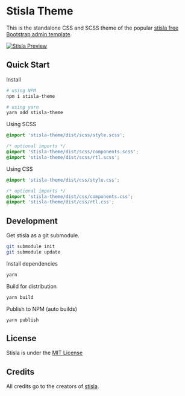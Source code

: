 # Stisla Theme

This is the standalone CSS and SCSS theme of the popular [stisla free Bootstrap admin template](https://github.com/stisla/stisla.git).

[![Stisla Preview](https://camo.githubusercontent.com/2135e0f6544a7286a3412cdc3df32d47fc91b045/68747470733a2f2f692e6962622e636f2f3674646d6358302f323031382d31312d31312d31352d33352d676574737469736c612d636f6d2e706e67)](https://getstisla.com)

## Quick Start

Install
```bash
# using NPM
npm i stisla-theme

# using yarn
yarn add stisla-theme
```

Using SCSS
```scss
@import 'stisla-theme/dist/scss/style.scss';

/* optional imports */
@import 'stisla-theme/dist/scss/components.scss';
@import 'stisla-theme/dist/scss/rtl.scss';
```

Using CSS
```css
@import 'stisla-theme/dist/css/style.css';

/* optional imports */
@import 'stisla-theme/dist/css/components.css';
@import 'stisla-theme/dist/css/rtl.css';
```

## Development

Get stisla as a git submodule.
```bash
git submodule init
git submodule update
```

Install dependencies
```bash
yarn
```

Build for distribution 
```bash
yarn build
```

Publish to NPM (auto builds)
```
yarn publish
```

## License
Stisla is under the [MIT License](LICENSE)

## Credits

All credits go to the creators of [stisla](https://getstisla.com/).

